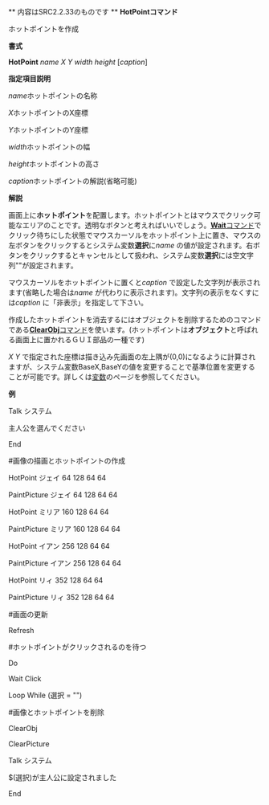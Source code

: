 ** 内容はSRC2.2.33のものです **
**HotPointコマンド**

ホットポイントを作成

**書式**

**HotPoint** *name X Y width height* [*caption*]

**指定項目説明**

*name*ホットポイントの名称

*X*ホットポイントのX座標

*Y*ホットポイントのY座標

*width*ホットポイントの幅

*height*ホットポイントの高さ

*caption*ホットポイントの解説(省略可能)

**解説**

画面上に**ホットポイント**を配置します。ホットポイントとはマウスでクリック可能なエリアのことです。透明なボタンと考えればいいでしょう。[**Wait**コマンド](Waitコマンド.md)でクリック待ちにした状態でマウスカーソルをホットポイント上に置き、マウスの左ボタンをクリックするとシステム変数**選択**に*name* の値が設定されます。右ボタンをクリックするとキャンセルとして扱われ、システム変数**選択**には空文字列""が設定されます。

マウスカーソルをホットポイントに置くと*caption* で設定した文字列が表示されます(省略した場合は*name* が代わりに表示されます)。文字列の表示をなくすには*caption* に「非表示」を指定して下さい。

作成したホットポイントを消去するにはオブジェクトを削除するためのコマンドである[**ClearObj**コマンド](ClearObjコマンド.md)を使います。(ホットポイントは**オブジェクト**と呼ばれる画面上に置かれるＧＵＩ部品の一種です)

*X Y* で指定された座標は描き込み先画面の左上隅が(0,0)になるように計算されますが、システム変数BaseX,BaseYの値を変更することで基準位置を変更することが可能です。詳しくは[変数](変数.md)のページを参照してください。

**例**

Talk システム

主人公を選んでください

End

#画像の描画とホットポイントの作成

HotPoint     ジェイ     64  128 64 64

PaintPicture ジェイ     64  128 64 64

HotPoint     ミリア     160 128 64 64

PaintPicture ミリア     160 128 64 64

HotPoint     イアン     256 128 64 64

PaintPicture イアン     256 128 64 64

HotPoint     リィ       352 128 64 64

PaintPicture リィ       352 128 64 64

#画面の更新

Refresh

#ホットポイントがクリックされるのを待つ

Do

Wait Click

Loop While (選択 = "")

#画像とホットポイントを削除

ClearObj

ClearPicture

Talk システム

$(選択)が主人公に設定されました

End
